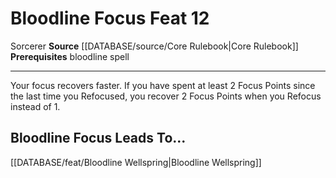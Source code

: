 ﻿---
feat: Bloodline Focus
id: '621'
leads_to: '[[DATABASE/feat/Bloodline Wellspring|Bloodline Wellspring]]'
level: '12'
name: Bloodline Focus
prerequisite: bloodline spell
rarity: Common
source: '[[DATABASE/source/Core Rulebook|Core Rulebook]]'
trait:
- '[[DATABASE/trait/Sorcerer|Sorcerer]]'
type: Feat

---
# Bloodline Focus <span class="item-type">Feat 12</span>

<span class="item-trait">Sorcerer</span>
**Source** [[DATABASE/source/Core Rulebook|Core Rulebook]] 
**Prerequisites** bloodline spell

---
Your focus recovers faster. If you have spent at least 2 Focus Points since the last time you Refocused, you recover 2 Focus Points when you Refocus instead of 1.

## Bloodline Focus Leads To...

[[DATABASE/feat/Bloodline Wellspring|Bloodline Wellspring]]